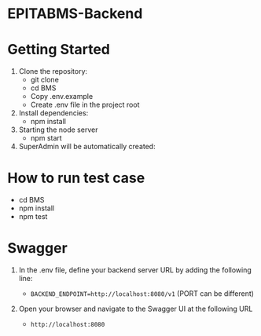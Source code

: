 # EPITABMS-Backend

# Getting Started

1. Clone the repository:
   - git clone
   - cd BMS
   - Copy .env.example
   - Create .env file in the project root
2. Install dependencies:
   - npm install
3. Starting the node server
   - npm start
4. SuperAdmin will be automatically created:

# How to run test case

- cd BMS
- npm install
- npm test

# Swagger
1. In the .env file, define your backend server URL by adding the following line:
   - `BACKEND_ENDPOINT=http://localhost:8080/v1` (PORT can be different)

2. Open your browser and navigate to the Swagger UI at the following URL
    -  `http://localhost:8080`
